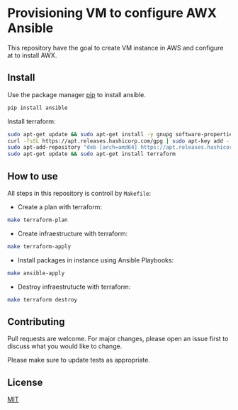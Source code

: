 # Provisioning VM to configure AWX Ansible

This repository have the goal to create VM instance in AWS and configure at to install AWX.


## Install

Use the package manager [pip](https://pip.pypa.io/en/stable/) to install ansible.

```bash
pip install ansible
```

Install terraform:
```bash
sudo apt-get update && sudo apt-get install -y gnupg software-properties-common curl
curl -fsSL https://apt.releases.hashicorp.com/gpg | sudo apt-key add -
sudo apt-add-repository "deb [arch=amd64] https://apt.releases.hashicorp.com $(lsb_release -cs) main"
sudo apt-get update && sudo apt-get install terraform
```

## How to use
All steps in this repository is controll by `Makefile`:
- Create a plan with terraform:
```bash
make terraform-plan
```
- Create infraestructure with terraform:
```bash
make terraform-apply
```
- Install packages in instance using Ansible Playbooks:
```bash
make ansible-apply
```
- Destroy infraestrutucte with terraform:
```bash
make terraform destroy
```

## Contributing
Pull requests are welcome. For major changes, please open an issue first to discuss what you would like to change.

Please make sure to update tests as appropriate.

## License
[MIT](https://choosealicense.com/licenses/mit/)